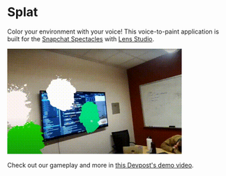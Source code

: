 # Splat
Color your environment with your voice! This voice-to-paint application is built for the [Snapchat Spectacles](https://www.spectacles.com) with [Lens Studio](https://ar.snap.com/lens-studio-dl?utm_source=GoogleSEM&utm_medium=PAIDPLATFORM&utm_campaign=LensStudio_Brand_P0&utm_term=Snap_AR&utm_content=LS_ProductPage&gad_source=1&gbraid=0AAAAADGpnVGFgAccUvfStsCCz14CELNSX&gclid=Cj0KCQiA0MG5BhD1ARIsAEcZtwQz7ApRiZZ12eAx9pjFdwXOgML-6UqnT6dn5-0GSoDUStLZGtz_kTIaAkx-EALw_wcB).

![Splat Demo](https://github.com/helenawsu/Splat/blob/main/Splat.gif)

Check out our gameplay and more in [this Devpost's demo video](https://devpost.com/software/aaa-mvhein).

